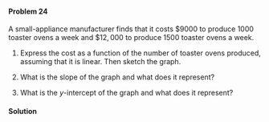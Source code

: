 <div class="alert alert-warning" role="alert">
<h4 class="alert-heading">Problem 24</h4>

A small-appliance manufacturer finds that it costs $\$9000$ to produce $1000$ toaster ovens a week and $\$12,000$ to produce $1500$ toaster ovens a week.

1. Express the cost as a function of the number of toaster ovens produced, assuming that it is linear. Then sketch the graph.

2. What is the slope of the graph and what does it represent?

3. What is the $y$-intercept of the graph and what does it represent?

</div>

<div class="alert alert-success" role="alert">
<h4 class="alert-heading">Solution</h4>



</div>

